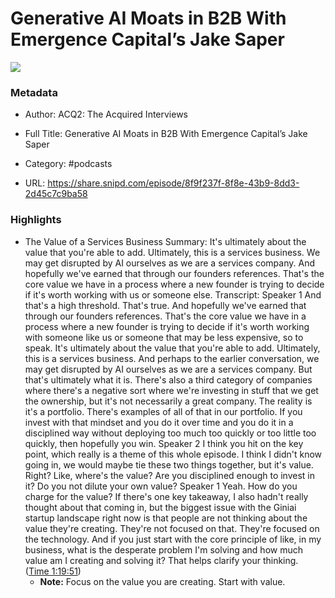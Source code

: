 # Generative AI Moats in B2B With Emergence Capital’s Jake Saper

![](https://wsrv.nl/?url=https%3A%2F%2Fimages.transistor.fm%2Ffile%2Ftransistor%2Fimages%2Fshow%2F40665%2Ffull_1682984030-artwork.jpg&w=100&h=100)

### Metadata

- Author: ACQ2: The Acquired Interviews
- Full Title: Generative AI Moats in B2B With Emergence Capital’s Jake Saper
- Category: #podcasts



- URL: https://share.snipd.com/episode/8f9f237f-8f8e-43b9-8dd3-2d45c7c9ba58

### Highlights

- The Value of a Services Business
  Summary:
  It's ultimately about the value that you're able to add. Ultimately, this is a services business. We may get disrupted by AI ourselves as we are a services company. And hopefully we've earned that through our founders references. That's the core value we have in a process where a new founder is trying to decide if it's worth working with us or someone else.
  Transcript:
  Speaker 1
  And that's a high threshold. That's true. And hopefully we've earned that through our founders references. That's the core value we have in a process where a new founder is trying to decide if it's worth working with someone like us or someone that may be less expensive, so to speak. It's ultimately about the value that you're able to add. Ultimately, this is a services business. And perhaps to the earlier conversation, we may get disrupted by AI ourselves as we are a services company. But that's ultimately what it is. There's also a third category of companies where there's a negative sort where we're investing in stuff that we get the ownership, but it's not necessarily a great company. The reality is it's a portfolio. There's examples of all of that in our portfolio. If you invest with that mindset and you do it over time and you do it in a disciplined way without deploying too much too quickly or too little too quickly, then hopefully you win.
  Speaker 2
  I think you hit on the key point, which really is a theme of this whole episode. I think I didn't know going in, we would maybe tie these two things together, but it's value. Right? Like, where's the value? Are you disciplined enough to invest in it? Do you not dilute your own value?
  Speaker 1
  Yeah. How do you charge for the value? If there's one key takeaway, I also hadn't really thought about that coming in, but the biggest issue with the Giniai startup landscape right now is that people are not thinking about the value they're creating. They're not focused on that. They're focused on the technology. And if you just start with the core principle of like, in my business, what is the desperate problem I'm solving and how much value am I creating and solving it? That helps clarify your thinking. ([Time 1:19:51](https://share.snipd.com/snip/b3269445-0ad3-4eb8-a15e-2f73ab825130))
    - **Note:** Focus on the value you are creating. Start with value.
